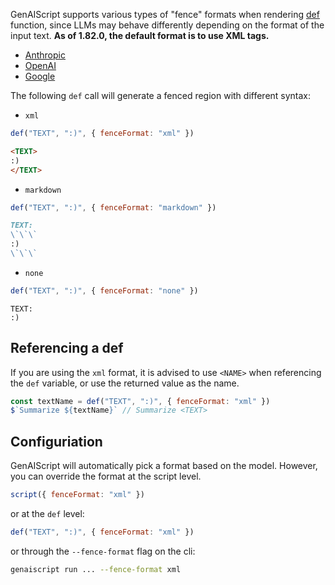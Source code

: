 GenAIScript supports various types of "fence" formats when rendering [def](/genaiscript/reference/scripts/context) function, since LLMs may behave differently depending on the format of the input text.
**As of 1.82.0, the default format is to use XML tags.**

- [Anthropic](https://docs.anthropic.com/en/docs/build-with-claude/prompt-engineering/use-xml-tags)
- [OpenAI](https://platform.openai.com/docs/guides/prompt-engineering#tactic-use-delimiters-to-clearly-indicate-distinct-parts-of-the-input)
- [Google](https://cloud.google.com/vertex-ai/generative-ai/docs/learn/prompts/structure-prompts)

The following `def` call will generate a fenced region with different syntax:

- `xml`

```js
def("TEXT", ":)", { fenceFormat: "xml" })
```

```markdown
<TEXT>
:)
</TEXT>
```

- `markdown`

```js
def("TEXT", ":)", { fenceFormat: "markdown" })
```

```markdown
TEXT:
\`\`\`
:)
\`\`\`
```

- `none`

```js
def("TEXT", ":)", { fenceFormat: "none" })
```

```text
TEXT:
:)
```

## Referencing a def

If you are using the `xml` format, it is advised to use `<NAME>` when referencing the `def` variable, or use the returned value as the name.

```js
const textName = def("TEXT", ":)", { fenceFormat: "xml" })
$`Summarize ${textName}` // Summarize <TEXT>
```

## Configuriation

GenAIScript will automatically pick a format based on the model. However, you can override the format at the script level.

```js
script({ fenceFormat: "xml" })
```

or at the `def` level:

```js
def("TEXT", ":)", { fenceFormat: "xml" })
```

or through the `--fence-format` flag on the cli:

```sh
genaiscript run ... --fence-format xml
```